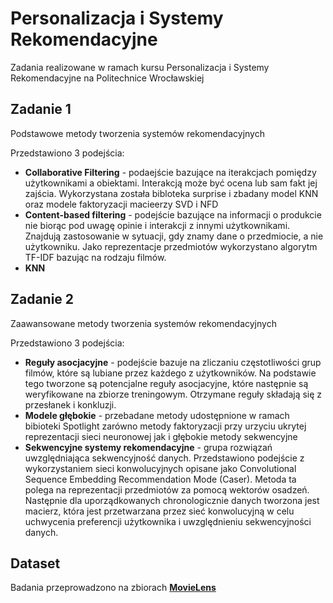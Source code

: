 # Personalizacja i Systemy Rekomendacyjne

Zadania realizowane w ramach kursu Personalizacja i Systemy Rekomendacyjne na Politechnice Wrocławskiej
## Zadanie 1
Podstawowe metody tworzenia systemów rekomendacyjnych

Przedstawiono 3 podejścia:
- **Collaborative Filtering** - podaejście bazujące na iterakcjach pomiędzy użytkownikami a obiektami. Interakcją może być ocena lub sam fakt jej zajścia. Wykorzystana została bibloteka surprise i zbadany model KNN oraz modele faktoryzacji macieerzy SVD i NFD
- **Content-based filtering** - podejście bazujące na informacji o produkcie nie biorąc pod uwagę opinie i interakcji z innymi użytkownikami. Znajdują zastosowanie w sytuacji, gdy znamy dane o przedmiocie, a nie użytkowniku. Jako reprezentacje przedmiotów wykorzystano algorytm TF-IDF bazując na rodzaju filmów.
- **KNN**

## Zadanie 2
Zaawansowane metody tworzenia systemów rekomendacyjnych

Przedstawiono 3 podejścia:
- **Reguły asocjacyjne** - podejście bazuje na zliczaniu częstotliwości grup filmów, które są lubiane przez każdego z użytkowników. Na podstawie tego tworzone są potencjalne reguły asocjacyjne, które następnie są weryfikowane na zbiorze treningowym. Otrzymane reguły składają się z przesłanek i konkluzji.
- **Modele głębokie** - przebadane metody udostępnione w ramach bibioteki Spotlight zarówno metody faktoryzacji przy urzyciu ukrytej reprezentacji sieci neuronowej jak i głębokie metody sekwencyjne
- **Sekwencyjne systemy rekomendacyjne** - grupa rozwiązań uwzględniająca sekwencyjność danych. Przedstawiono podejście z wykorzystaniem sieci konwolucyjnych opisane jako Convolutional Sequence Embedding Recommendation Mode (Caser).
 Metoda ta polega na reprezentacji przedmiotów za pomocą wektorów osadzeń. Następnie dla uporządkowanych chronologicznie danych tworzona jest macierz, która jest przetwarzana przez sieć konwolucyjną w celu uchwycenia preferencji użytkownika i uwzględnieniu sekwencyjności danych.
 
## Dataset
Badania przeprowadzono na zbiorach **[MovieLens](http://files.grouplens.org/datasets/movielens/)**
